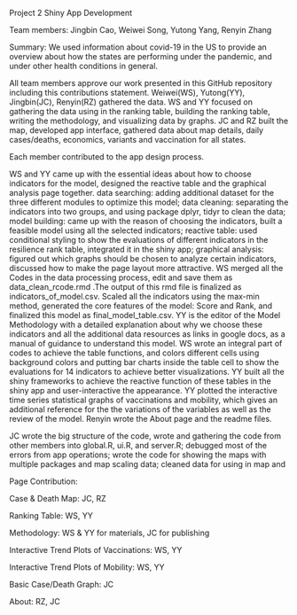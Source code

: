 Project 2 Shiny App Development

Team members: Jingbin Cao, Weiwei Song, Yutong Yang, Renyin Zhang

Summary: We used information about covid-19 in the US to provide an overview about how the states are performing under the pandemic, and under other health conditions in general.

All team members approve our work presented in this GitHub repository including this contributions statement. Weiwei(WS), Yutong(YY), Jingbin(JC), Renyin(RZ) gathered the data. WS and YY focused on gathering the data using in the ranking table, building the ranking table, writing the methodology, and visualizing data by graphs. JC and RZ built the map, developed app interface, gathered data about map details, daily cases/deaths, economics, variants and vaccination for all states.

Each member contributed to the app design process. 

WS and YY came up with the essential ideas about how to choose indicators for the model, designed the reactive table and the graphical analysis page together. data searching: adding additional dataset for the three different modules to optimize this model; data cleaning: separating the indicators into two groups, and using package dplyr, tidyr to clean the data; model building: came up with the reason of choosing the indicators, built a feasible model using all the selected indicators; reactive table: used conditional styling to show the evaluations of different indicators in the resilience rank table, integrated it in the shiny app; graphical analysis: figured out which graphs should be chosen to analyze certain indicators, discussed how to make the page layout more attractive. WS merged all the Codes in the data processing process, edit and save them as data_clean_rcode.rmd .The output of this rmd file is finalized as indicators_of_model.csv. Scaled all the indicators using the max-min method, generated the core features of the model: Score and Rank, and finalized this model as final_model_table.csv. YY is the editor of the Model Methodology with a detailed explanation about why we choose these indicators and all the additional data resources as links in google docs, as a manual of guidance to understand this model. WS wrote an integral part of codes to achieve the table functions, and colors different cells using background colors and putting bar charts inside the table cell to show the evaluations for 14 indicators to achieve better visualizations. YY built all the shiny frameworks to achieve the reactive function of these tables in the shiny app and user-interactive the appearance. YY plotted the interactive time series statistical graphs of vaccinations and mobility, which gives an additional reference for the the variations of the variables as well as the review of the model. Renyin wrote the About page and the readme files.

JC wrote the big structure of the code, wrote and gathering the code from other members into global.R, ui.R, and server.R; debugged most of the errors from app operations; wrote the code for showing the maps with multiple packages and map scaling data; cleaned data for using in map and 

Page Contribution:

Case & Death Map: JC, RZ

Ranking Table: WS, YY

Methodology: WS & YY for materials, JC for publishing

Interactive Trend Plots of Vaccinations: WS, YY

Interactive Trend Plots of Mobility: WS, YY

Basic Case/Death Graph: JC

About: RZ, JC

